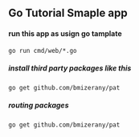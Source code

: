 ## Go Tutorial Smaple app

#### run this app as usign go tamplate

    go run cmd/web/*.go

##### install third party packages like this

    go get github.com/bmizerany/pat

##### routing packages

    go get github.com/bmizerany/pat
